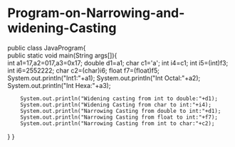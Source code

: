 # Program-on-Narrowing-and-widening-Casting
public class JavaProgram{  
	public static void main(String args[]){  
	int a1=17,a2=017,a3=0x17;
    	double d1=a1;
    	char c1='a';
    	int i4=c1;
    	int i5=(int)f3;
    	int i6=2552222;
    	char c2=(char)i6;
    	float f7=(float)f5;
    	System.out.println("Int1:"+a1);
    	System.out.println("Int Octal:"+a2);
    	System.out.println("Int Hexa:"+a3);
    
    	System.out.println("Widening casting from int to double:"+d1);
    	System.out.println("Widening Casting from char to int:"+i4);
    	System.out.println("Narrowing Casting from double to int:"+d1);
    	System.out.println("Narrowing Casting from float to int:"+f7);
    	System.out.println("Narrowing Casting from int to char:"+c2);
	
}
}
